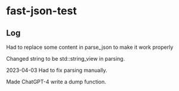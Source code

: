 # fast-json-test


## Log

Had to replace some content in parse_json to make it work properly

Changed string to be std::string_view in parsing.

2023-04-03 Had to fix parsing manually.

Made ChatGPT-4 write a dump function.
